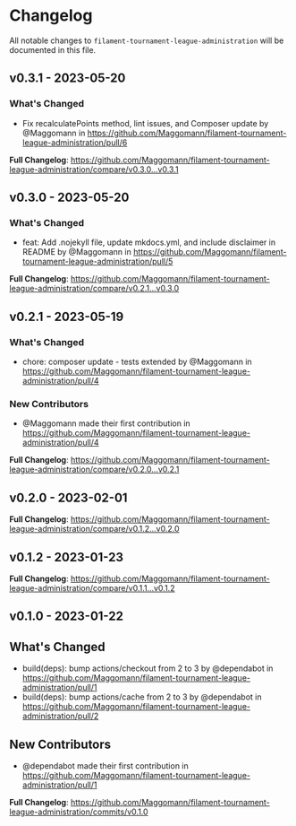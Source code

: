 # Changelog

All notable changes to `filament-tournament-league-administration` will be documented in this file.

## v0.3.1 - 2023-05-20

### What's Changed

- Fix recalculatePoints method, lint issues, and Composer update by @Maggomann in https://github.com/Maggomann/filament-tournament-league-administration/pull/6

**Full Changelog**: https://github.com/Maggomann/filament-tournament-league-administration/compare/v0.3.0...v0.3.1

## v0.3.0 - 2023-05-20

### What's Changed

- feat: Add .nojekyll file, update mkdocs.yml, and include disclaimer in README by @Maggomann in https://github.com/Maggomann/filament-tournament-league-administration/pull/5

**Full Changelog**: https://github.com/Maggomann/filament-tournament-league-administration/compare/v0.2.1...v0.3.0

## v0.2.1 - 2023-05-19

### What's Changed

- chore: composer update - tests extended by @Maggomann in https://github.com/Maggomann/filament-tournament-league-administration/pull/4

### New Contributors

- @Maggomann made their first contribution in https://github.com/Maggomann/filament-tournament-league-administration/pull/4

**Full Changelog**: https://github.com/Maggomann/filament-tournament-league-administration/compare/v0.2.0...v0.2.1

## v0.2.0 - 2023-02-01

**Full Changelog**: https://github.com/Maggomann/filament-tournament-league-administration/compare/v0.1.2...v0.2.0

## v0.1.2 - 2023-01-23

**Full Changelog**: https://github.com/Maggomann/filament-tournament-league-administration/compare/v0.1.1...v0.1.2

## v0.1.0 - 2023-01-22

## What's Changed

- build(deps): bump actions/checkout from 2 to 3 by @dependabot in https://github.com/Maggomann/filament-tournament-league-administration/pull/1
- build(deps): bump actions/cache from 2 to 3 by @dependabot in https://github.com/Maggomann/filament-tournament-league-administration/pull/2

## New Contributors

- @dependabot made their first contribution in https://github.com/Maggomann/filament-tournament-league-administration/pull/1

**Full Changelog**: https://github.com/Maggomann/filament-tournament-league-administration/commits/v0.1.0
